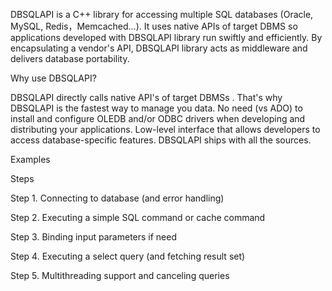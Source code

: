 DBSQLAPI is a C++ library for accessing multiple SQL databases (Oracle, MySQL, Redis，Memcached...). It uses native APIs of target DBMS so applications developed with DBSQLAPI library run swiftly and efficiently.  By encapsulating a vendor's API, DBSQLAPI library acts as middleware and delivers database portability. 


Why use DBSQLAPI?

DBSQLAPI directly calls native API's of target DBMSs . That's why DBSQLAPI is the fastest way to manage you data.
No need (vs ADO) to install and configure OLEDB and/or ODBC drivers when developing and distributing your applications.
Low-level interface that allows developers to access database-specific features.
DBSQLAPI ships with all the sources.


Examples

Steps

Step 1. Connecting to database (and error handling)

Step 2. Executing a simple SQL command or cache command

Step 3. Binding input parameters if need

Step 4. Executing a select query (and fetching result set)

Step 5. Multithreading support and canceling queries
